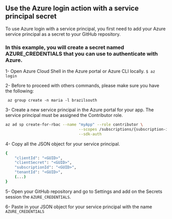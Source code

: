 ## Use the Azure login action with a service principal secret
To use Azure login with a service principal, you first need to add your Azure service principal as a secret to your GitHub repository.

### In this example, you will create a secret named AZURE_CREDENTIALS that you can use to authenticate with Azure.

1- Open Azure Cloud Shell in the Azure portal or Azure CLI locally.
`$ az login`

2- Before to proceed with others commands, please make sure you have the following:

` az group create -n maria -l brazilsouth`

3- Create a new service principal in the Azure portal for your app. The service principal must be assigned the Contributor role.

```bash
az ad sp create-for-rbac --name "myApp" --role contributor \
                                --scopes /subscriptions/{subscription-id}/resourceGroups/{resource-group} \
                                --sdk-auth
```


4- Copy all the JSON object for your service principal.

```bash
{
    "clientId": "<GUID>",
    "clientSecret": "<GUID>",
    "subscriptionId": "<GUID>",
    "tenantId": "<GUID>",
    (...)
}
```

5- Open your GitHub repository and go to Settings and add on the Secrets session the `AZURE_CREDENTIALS`.

6- Paste in your JSON object for your service principal with the name `AZURE_CREDENTIALS`





